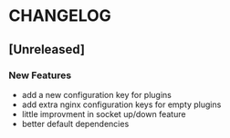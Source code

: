 # CHANGELOG


## [Unreleased]

### New Features
- add a new configuration key for plugins
- add extra nginx configuration keys for empty plugins
- little improvment in socket up/down feature
- better default dependencies






